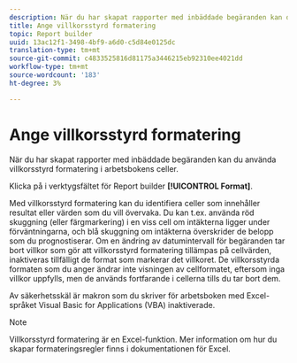 ```yaml
---
description: När du har skapat rapporter med inbäddade begäranden kan du använda villkorsstyrd formatering i arbetsbokens celler.
title: Ange villkorsstyrd formatering
topic: Report builder
uuid: 13ac12f1-3498-4bf9-a6d0-c5d84e0125dc
translation-type: tm+mt
source-git-commit: c4833525816d81175a3446215eb92310ee4021dd
workflow-type: tm+mt
source-wordcount: '183'
ht-degree: 3%

---
```



# Ange villkorsstyrd formatering

När du har skapat rapporter med inbäddade begäranden kan du använda villkorsstyrd formatering i arbetsbokens celler.

Klicka på i verktygsfältet för Report builder **[!UICONTROL Format]**.

Med villkorsstyrd formatering kan du identifiera celler som innehåller resultat eller värden som du vill övervaka. Du kan t.ex. använda röd skuggning (eller färgmarkering) i en viss cell om intäkterna ligger under förväntningarna, och blå skuggning om intäkterna överskrider de belopp som du prognostiserar. Om en ändring av datumintervall för begäranden tar bort villkor som gör att villkorsstyrd formatering tillämpas på cellvärden, inaktiveras tillfälligt de format som markerar det villkoret. De villkorsstyrda formaten som du anger ändrar inte visningen av cellformatet, eftersom inga villkor uppfylls, men de används fortfarande i cellerna tills du tar bort dem.

Av säkerhetsskäl är makron som du skriver för arbetsboken med Excel-språket Visual Basic for Applications (VBA) inaktiverade.

>[!NOTE]
>
>Villkorsstyrd formatering är en Excel-funktion. Mer information om hur du skapar formateringsregler finns i dokumentationen för Excel.

